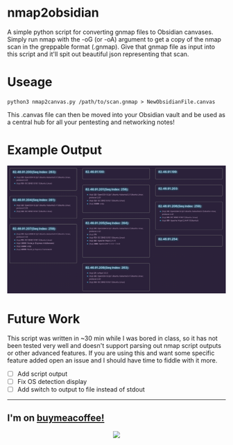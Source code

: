 # nmap2obsidian
A simple python script for converting gnmap files to Obsidian canvases. Simply run nmap with the -oG (or -oA) argument to get a copy of the nmap scan in the greppable format (.gnmap). Give that gnmap file as input into this script and it'll spit out beautiful json representing that scan.

# Useage
`python3 nmap2canvas.py /path/to/scan.gnmap > NewObsidianFile.canvas`

This .canvas file can then be moved into your Obsidian vault and be used as a central hub for all your pentesting and networking notes!

# Example Output
![Sample Output](example.png)

# Future Work
This script was written in ~30 min while I was bored in class, so it has not been tested very well and doesn't support parsing out nmap script outputs or other advanced features. If you are using this and want some specific feature added open an issue and I should have time to fiddle with it more.

- [ ] Add script output
- [ ] Fix OS detection display
- [ ] Add switch to output to file instead of stdout

---
## I'm on <a href="https://www.buymeacoffee.com/djwolfe">buymeacoffee!</a>
<div align="center">
  <a href="https://www.buymeacoffee.com/djwolfe">
    <img height="100px" src="https://media1.giphy.com/media/TDQOtnWgsBx99cNoyH/giphy.gif" />
  </a>
</div>
